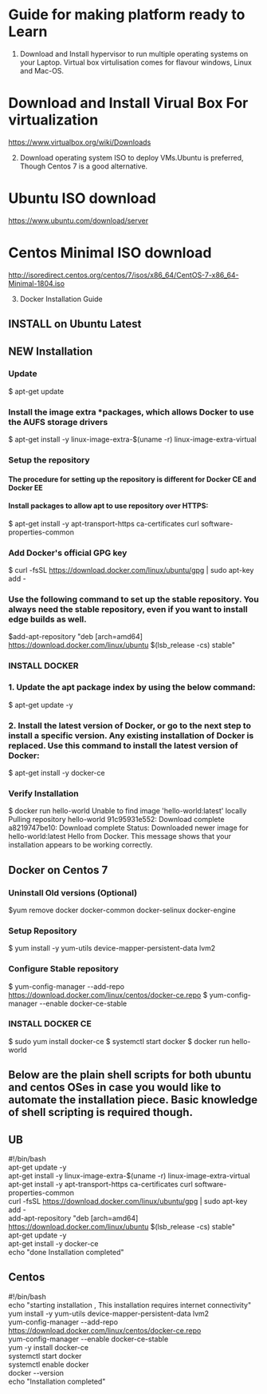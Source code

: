 # Guide for making platform ready to Learn 
1. Download and Install hypervisor to run multiple operating systems on your Laptop. Virtual box virtulisation comes for    flavour windows, Linux and Mac-OS.


# Download and Install Virual Box For virtualization  
https://www.virtualbox.org/wiki/Downloads

2. Download operating system ISO to deploy VMs.Ubuntu is preferred, Though Centos 7 is a good alternative.

# Ubuntu ISO download 
https://www.ubuntu.com/download/server

# Centos Minimal ISO download
http://isoredirect.centos.org/centos/7/isos/x86_64/CentOS-7-x86_64-Minimal-1804.iso

3. Docker Installation Guide

## INSTALL on Ubuntu Latest

## NEW Installation


### Update 
$ apt-get update

### Install the image extra *packages, which allows Docker to use the AUFS storage drivers
$ apt-get install -y linux-image-extra-$(uname -r) linux-image-extra-virtual

### Setup the repository 
#### The procedure for setting up the repository is different for Docker CE and Docker EE
#### Install packages to allow apt to use repository over HTTPS:

$ apt-get install -y apt-transport-https ca-certificates curl software-properties-common

### Add Docker's official GPG key
$ curl -fsSL https://download.docker.com/linux/ubuntu/gpg | sudo apt-key add -

### Use the following command to set up the stable repository. You always need the stable repository, even if you want to install edge builds as well.

$add-apt-repository "deb [arch=amd64] https://download.docker.com/linux/ubuntu $(lsb_release -cs) stable"

### INSTALL DOCKER 
### 1. Update the apt package index by using the below command:
$ apt-get update -y 

### 2. Install the latest version of Docker, or go to the next step to install a specific version. Any existing installation of Docker is replaced. Use this command to install the latest version of Docker:
$ apt-get install -y docker-ce


### Verify Installation

$ docker run hello-world 
Unable to find image 'hello-world:latest' locally Pulling repository 
hello-world 91c95931e552:
Download complete a8219747be10: 
Download complete Status: 
Downloaded newer image for hello-world:latest Hello from Docker. 
This message shows that your installation appears to be working correctly.

## Docker on Centos 7 
### Uninstall Old versions (Optional)
$yum remove docker docker-common docker-selinux docker-engine

### Setup Repository 
$ yum install -y yum-utils device-mapper-persistent-data lvm2

### Configure Stable repository 
$ yum-config-manager --add-repo https://download.docker.com/linux/centos/docker-ce.repo
$ yum-config-manager --enable docker-ce-stable

### INSTALL DOCKER CE
$ sudo yum install docker-ce
$ systemctl start docker
$ docker run hello-world  



## Below are the plain shell scripts for both ubuntu and centos OSes in case you would like to automate the installation piece. Basic knowledge of shell scripting is required though. 
## UB 


#!/bin/bash <br />
apt-get update -y <br />
apt-get install -y linux-image-extra-$(uname -r) linux-image-extra-virtual <br />
apt-get install -y apt-transport-https ca-certificates curl software-properties-common <br />
curl -fsSL https://download.docker.com/linux/ubuntu/gpg | sudo apt-key add - <br />
add-apt-repository "deb [arch=amd64] https://download.docker.com/linux/ubuntu $(lsb_release -cs) stable" <br />
apt-get update -y <br /> 
apt-get install -y docker-ce <br />
echo "done Installation completed" <br />

## Centos

#!/bin/bash <br />
echo "starting installation , This installation requires internet connectivity" <br />
yum install -y yum-utils device-mapper-persistent-data lvm2 <br />
yum-config-manager --add-repo https://download.docker.com/linux/centos/docker-ce.repo <br />
yum-config-manager --enable docker-ce-stable <br />
yum -y install docker-ce <br />
systemctl start docker <br />
systemctl enable docker <br />
docker --version <br />
echo "Installation completed" <br />








